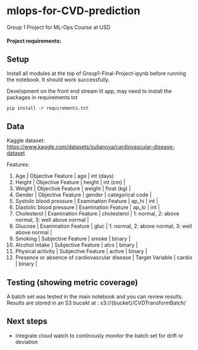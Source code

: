 # mlops-for-CVD-prediction

Group 1 Project for ML-Ops Course at USD

#### Project requirements:

## Setup

Install all modules at the top of Group1-Final-Project-ipynb before running the notebook. It should work successfully. 

Development on the front end stream lit app, may need to install the packages in requirements.txt

```
pip install -r requirements.txt
```

## Data

Kaggle dataset: https://www.kaggle.com/datasets/sulianova/cardiovascular-disease-dataset

Features:

1. Age | Objective Feature | age | int (days)
2. Height | Objective Feature | height | int (cm) |
3. Weight | Objective Feature | weight | float (kg) |
4. Gender | Objective Feature | gender | categorical code |
5. Systolic blood pressure | Examination Feature | ap_hi | int |
6. Diastolic blood pressure | Examination Feature | ap_lo | int |
7. Cholesterol | Examination Feature | cholesterol | 1: normal, 2: above normal, 3: well above normal |
8. Glucose | Examination Feature | gluc | 1: normal, 2: above normal, 3: well above normal |
9. Smoking | Subjective Feature | smoke | binary |
10. Alcohol intake | Subjective Feature | alco | binary |
11. Physical activity | Subjective Feature | active | binary |
12. Presence or absence of cardiovascular disease | Target Variable | cardio | binary |

## Testing (showing metric coverage)

A batch set was tested in the main notebook and you can review results. Results are stored in an S3 bucekt at : s3://{bucket}/CVDTransformBatch/

## Next steps
* integrate cloud watch to continously monitor the batch set for drift or deviation
